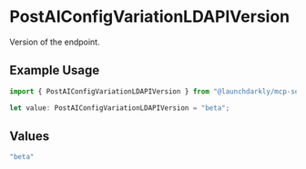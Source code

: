 # PostAIConfigVariationLDAPIVersion

Version of the endpoint.

## Example Usage

```typescript
import { PostAIConfigVariationLDAPIVersion } from "@launchdarkly/mcp-server/models/operations";

let value: PostAIConfigVariationLDAPIVersion = "beta";
```

## Values

```typescript
"beta"
```